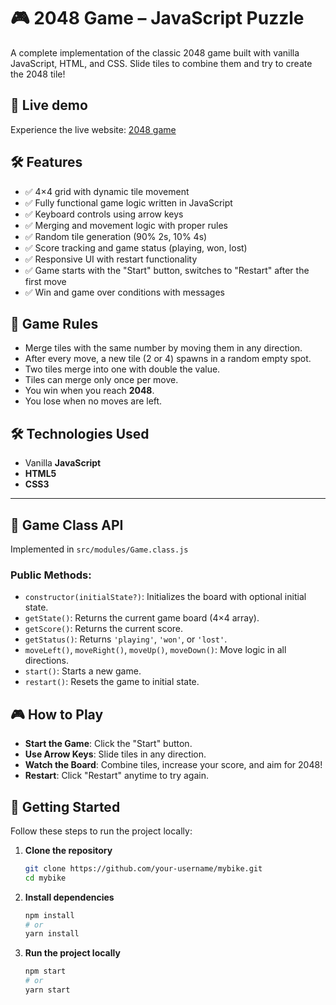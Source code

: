 # 🎮 2048 Game – JavaScript Puzzle

A complete implementation of the classic  2048 game built with vanilla JavaScript, HTML, and CSS. Slide tiles to combine them and try to create the 2048 tile!

## 🚀 Live demo

Experience the live website: [2048 game](https://nataliia95254.github.io/2048/)

## 🛠️ Features

- ✅ 4×4 grid with dynamic tile movement
- ✅ Fully functional game logic written in JavaScript
- ✅ Keyboard controls using arrow keys
- ✅ Merging and movement logic with proper rules
- ✅ Random tile generation (90% 2s, 10% 4s)
- ✅ Score tracking and game status (playing, won, lost)
- ✅ Responsive UI with restart functionality
- ✅ Game starts with the "Start" button, switches to "Restart" after the first move
- ✅ Win and game over conditions with messages



## 🧠 Game Rules

- Merge tiles with the same number by moving them in any direction.
- After every move, a new tile (2 or 4) spawns in a random empty spot.
- Two tiles merge into one with double the value.
- Tiles can merge only once per move.
- You win when you reach **2048**.
- You lose when no moves are left.



## 🛠️ Technologies Used

- Vanilla **JavaScript**
- **HTML5**
- **CSS3**

---

## 🧩 Game Class API

Implemented in `src/modules/Game.class.js`

### Public Methods:

- `constructor(initialState?)`: Initializes the board with optional initial state.
- `getState()`: Returns the current game board (4×4 array).
- `getScore()`: Returns the current score.
- `getStatus()`: Returns `'playing'`, `'won'`, or `'lost'`.
- `moveLeft()`, `moveRight()`, `moveUp()`, `moveDown()`: Move logic in all directions.
- `start()`: Starts a new game.
- `restart()`: Resets the game to initial state.


## 🎮 How to Play

- **Start the Game**: Click the "Start" button.
- **Use Arrow Keys**: Slide tiles in any direction.
- **Watch the Board**: Combine tiles, increase your score, and aim for 2048!
- **Restart**: Click "Restart" anytime to try again.



## 🚀 Getting Started

Follow these steps to run the project locally:

1. **Clone the repository**
   ```bash
   git clone https://github.com/your-username/mybike.git
   cd mybike

2. **Install dependencies**
    ```bash
    npm install
    # or
    yarn install
3. **Run the project locally**
    ```bash
    npm start
    # or
    yarn start
